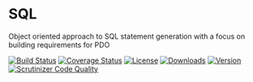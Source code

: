 # SQL

Object oriented approach to SQL statement generation with a focus on building requirements for PDO

[![Build Status](https://travis-ci.org/dschoenbauer/sql.svg?branch=master)](https://travis-ci.org/dschoenbauer/sql)
[![Coverage Status](https://coveralls.io/repos/github/dschoenbauer/sql/badge.svg?branch=master)](https://coveralls.io/github/dschoenbauer/sql?branch=master)
[![License](https://img.shields.io/packagist/l/dschoenbauer/sql.svg)](https://github.com/dschoenbauer/sql)
[![Downloads](https://img.shields.io/packagist/dt/dschoenbauer/sql.svg)](https://packagist.org/packages/dschoenbauer/sql)
[![Version](https://img.shields.io/packagist/v/dschoenbauer/sql.svg)](https://github.com/dschoenbauer/sql/releases)
[![Scrutinizer Code Quality](https://scrutinizer-ci.com/g/dschoenbauer/sql/badges/quality-score.png?b=master)](https://scrutinizer-ci.com/g/dschoenbauer/sql/?branch=master)
